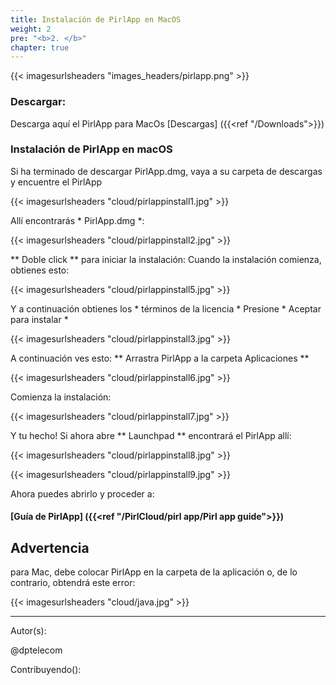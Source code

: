 ```yaml
---
title: Instalación de PirlApp en MacOS 
weight: 2
pre: "<b>2. </b>"
chapter: true
---
```


{{< imagesurlsheaders "images_headers/pirlapp.png"  >}}



### Descargar:
Descarga aquí el PirlApp para MacOs
[Descargas] ({{<ref "/Downloads">}})

### Instalación de PirlApp en macOS

Si ha terminado de descargar PirlApp.dmg, vaya a su carpeta de descargas y encuentre el PirlApp


{{< imagesurlsheaders "cloud/pirlappinstall1.jpg"  >}}

Allí encontrarás * PirlApp.dmg *:

{{< imagesurlsheaders "cloud/pirlappinstall2.jpg"  >}}


** Doble click ** para iniciar la instalación:
Cuando la instalación comienza, obtienes esto:



{{< imagesurlsheaders "cloud/pirlappinstall5.jpg"  >}}


Y a continuación obtienes los * términos de la licencia *
Presione * Aceptar para instalar *


{{< imagesurlsheaders "cloud/pirlappinstall3.jpg"  >}}


A continuación ves esto:
** Arrastra PirlApp a la carpeta Aplicaciones **


{{< imagesurlsheaders "cloud/pirlappinstall6.jpg"  >}}

Comienza la instalación:

{{< imagesurlsheaders "cloud/pirlappinstall7.jpg"  >}}


Y tu hecho!
Si ahora abre ** Launchpad ** encontrará el PirlApp allí:


{{< imagesurlsheaders "cloud/pirlappinstall8.jpg"  >}}

{{< imagesurlsheaders "cloud/pirlappinstall9.jpg"  >}}


Ahora puedes abrirlo y proceder a:

#### [Guía de PirlApp] ({{<ref "/PirlCloud/pirl app/Pirl app guide">}})



## Advertencia


para Mac, debe colocar PirlApp en la carpeta de la aplicación o, de lo contrario, obtendrá este error:


{{< imagesurlsheaders "cloud/java.jpg"  >}}






















---
Autor(s):

@dptelecom

Contribuyendo():

